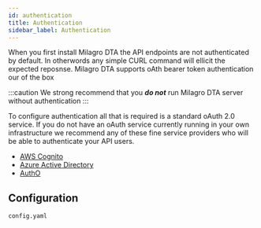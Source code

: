 ```yaml
---
id: authentication
title: Authentication
sidebar_label: Authentication
---
```

When you first install Milagro DTA the API endpoints are not authenticated by default. In otherwords any simple CURL command will ellicit the expected reposnse. Milagro DTA supports oAth bearer token authentication our of the box

:::caution
We strong recommend that you ***do not*** run Milagro DTA server without authentication
:::

To configure authentication all that is required is a standard oAuth 2.0 service. If you do not have an oAuth service currently running in your own infrastructure we recommend any of these fine service providers who will be able to authenticate your API users.
* [AWS Cognito](https://aws.amazon.com/cognito/)
* [Azure Active Directory](https://azure.microsoft.com/en-gb/services/active-directory/)
* [AuthO](https://auth0.com/)

## Configuration

```
config.yaml





